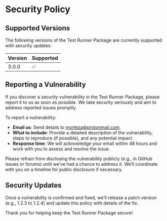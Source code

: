 # Security Policy

## Supported Versions

The following versions of the Test Runner Package are currently supported with security updates:

| Version | Supported          |
|---------|--------------------|
| 3.0.0   | :white_check_mark: |

## Reporting a Vulnerability

If you discover a security vulnerability in the Test Runner Package, please report it to us as soon as possible. We take security seriously and aim to address reported issues promptly.

To report a vulnerability:
- **Email us**: Send details to [morteza@protonmail.com](mailto:morteza@protonmail.com).
- **What to include**: Provide a detailed description of the vulnerability, steps to reproduce (if possible), and any potential impact.
- **Response time**: We will acknowledge your email within 48 hours and work with you to assess and resolve the issue.

Please refrain from disclosing the vulnerability publicly (e.g., in GitHub issues or forums) until we’ve had a chance to address it. We’ll coordinate with you on a timeline for public disclosure if necessary.

## Security Updates

Once a vulnerability is confirmed and fixed, we’ll release a patch version (e.g., 1.2.3 to 1.2.4) and update this policy with details of the fix.

Thank you for helping keep the Test Runner Package secure!